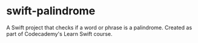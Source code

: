 # swift-palindrome
A Swift project that checks if a word or phrase is a palindrome. Created as part of Codecademy's Learn Swift course.
